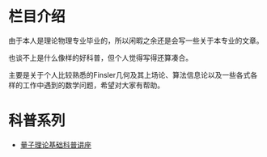 # 栏目介绍

由于本人是理论物理专业毕业的，所以闲暇之余还是会写一些关于本专业的文章。

也谈不上是什么像样的好科普，但个人觉得写得还算凑合。

主要是关于个人比较熟悉的Finsler几何及其上场论、算法信息论以及一些各式各样的工作中遇到的数学问题，希望对大家有帮助。

# 科普系列

-	[量子理论基础科普讲座](/page/popsci/quantum1)